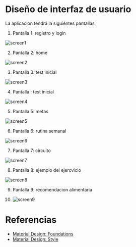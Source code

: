 # Diseño de interfaz de usuario

La aplicación tendrá la siguientes pantallas

1. Pantalla 1: registro y login

![screen1](images/ryuu%20fit/1.png)

2. Pantalla 2: home

![screen2](images/ryuu%20fit/2.png)

3. Pantalla 3: test inicial

![screen3](images/ryuu%20fit/3.png)

4. Pantalla : test inicial

![screen4](images/ryuu%20fit/4.png)

5. Pantalla 5: metas

![screen5](images/ryuu%20fit/5.png)

6. Pantalla 6: rutina semanal

![screen6](images/ryuu%20fit/6.png)

7. Pantalla 7: circuito

![screen7](images/ryuu%20fit/7.png)

8. Pantalla 8: ejemplo del ejercvicio

![screen8](images/ryuu%20fit/8.png)

9. Pantalla 9: recomendacion alimentaria

9. ![screen9](images/ryuu%20fit/9.png)

# Referencias

- [Material Design: Foundations](https://m3.material.io/foundations)
- [Material Design: Style](https://m3.material.io/styles)
